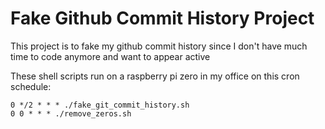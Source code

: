 # Fake Github Commit History Project

This project is to fake my github commit history since I don't have much time to code anymore and want to appear active

These shell scripts run on a raspberry pi zero in my office on this cron schedule:

```
0 */2 * * * ./fake_git_commit_history.sh
0 0 * * * ./remove_zeros.sh
```
